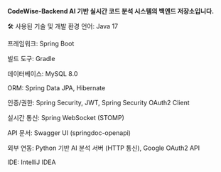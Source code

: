 **CodeWise-Backend
AI 기반 실시간 코드 분석 시스템의 백엔드 저장소입니다.**

🛠️ 사용된 기술 및 개발 환경
언어: Java 17

프레임워크: Spring Boot

빌드 도구: Gradle

데이터베이스: MySQL 8.0

ORM: Spring Data JPA, Hibernate

인증/권한: Spring Security, JWT, Spring Security OAuth2 Client

실시간 통신: Spring WebSocket (STOMP)

API 문서: Swagger UI (springdoc-openapi)

외부 연동: Python 기반 AI 분석 서버 (HTTP 통신), Google OAuth2 API

IDE: IntelliJ IDEA
